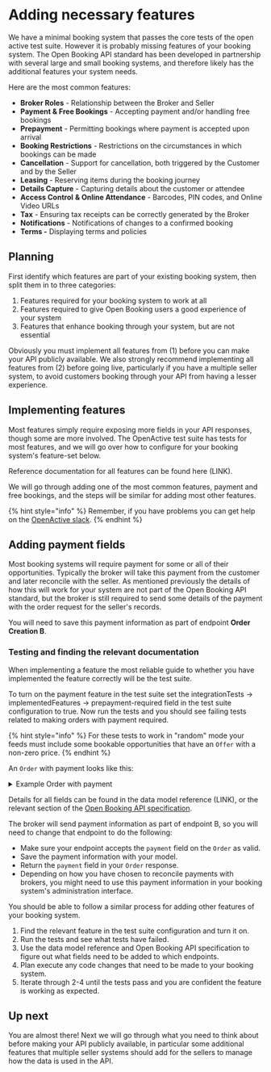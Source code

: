 # Adding necessary features

We have a minimal booking system that passes the core tests of the open active test suite. However it is probably missing features of your booking system. The Open Booking API standard has been developed in partnership with several large and small booking systems, and therefore likely has the additional features your system needs.

Here are the most common features:

* **Broker Roles** - Relationship between the Broker and Seller
* **Payment & Free Bookings** - Accepting payment and/or handling free bookings
* **Prepayment** - Permitting bookings where payment is accepted upon arrival
* **Booking Restrictions** - Restrictions on the circumstances in which bookings can be made
* **Cancellation** - Support for cancellation, both triggered by the Customer and by the Seller
* **Leasing** - Reserving items during the booking journey
* **Details Capture** - Capturing details about the customer or attendee
* **Access Control** **& Online Attendance** - Barcodes, PIN codes, and Online Video URLs
* **Tax** - Ensuring tax receipts can be correctly generated by the Broker
* **Notifications** - Notifications of changes to a confirmed booking
* **Terms -** Displaying terms and policies

## Planning

First identify which features are part of your existing booking system, then split them in to three categories:

1. Features required for your booking system to work at all
2. Features required to give Open Booking users a good experience of your system
3. Features that enhance booking through your system, but are not essential

Obviously you must implement all features from (1) before you can make your API publicly available. We also strongly recommend implementing all features from (2) before going live, particularly if you have a multiple seller system, to avoid customers booking through your API from having a lesser experience.

## Implementing features

Most features simply require exposing more fields in your API responses, though some are more involved. The OpenActive test suite has tests for most features, and we will go over how to configure for your booking system's feature-set below.

Reference documentation for all features can be found here (LINK).

We will go through adding one of the most common features, payment and free bookings, and the steps will be similar for adding most other features.&#x20;

{% hint style="info" %}
Remember, if you have problems you can get help on the [OpenActive slack](https://openactive.io/public-chat/).
{% endhint %}

## Adding payment fields

Most booking systems will require payment for some or all of their opportunities. Typically the broker will take this payment from the customer and later reconcile with the seller. As mentioned previously the details of how this will work for your system are not part of the Open Booking API standard, but the broker is still required to send some details of the payment with the order request for the seller's records.&#x20;

You will need to save this payment information as part of endpoint **Order Creation B**.&#x20;

### Testing and finding the relevant documentation

When implementing a feature the most reliable guide to whether you have implemented the feature correctly will be the test suite.&#x20;

To turn on the payment feature in the test suite set the integrationTests -> implementedFeatures -> prepayment-required field in the test suite configuration to true. Now run the tests and you should see failing tests related to making orders with payment required.

{% hint style="info" %}
For these tests to work in "random" mode your feeds must include some bookable opportunities that have an `Offer` with a non-zero price.
{% endhint %}

An `Order` with payment looks like this:

<details>

<summary>Example Order with payment</summary>

```
{
  "@context": "https://openactive.io/",
  "@type": "Order",
  "brokerRole": "https://openactive.io/AgentBroker",
  "broker": {
    "@type": "Organization",
    "name": "MyFitnessApp",
    "url": "https://myfitnessapp.example.com",
    "description": "A fitness app for all the community",
    "logo": {
      "@type": "ImageObject",
      "url": "http://data.myfitnessapp.org.uk/images/logo.png"
    },
    "address": {
      "@type": "PostalAddress",
      "streetAddress": "Alan Peacock Way",
      "addressLocality": "Village East",
      "addressRegion": "Middlesbrough",
      "postalCode": "TS4 3AE",
      "addressCountry": "GB"
    }
  },
  "seller": {
    "@type": "Organization",
    "@id": "https://example.com/api/organisations/123"
  },
  "customer": {
    "@type": "Person",
    "email": "geoffcapes@example.com",
    "telephone": "020 811 8055",
    "givenName": "Geoff",
    "familyName": "Capes"
  },
  "orderedItem": [
    {
      "@type": "OrderItem",
      "position": 0,
      "acceptedOffer": {
        "@type": "Offer",
        "@id": "https://example.com/events/452#/offers/878"
      },
      "orderedItem": {
        "@type": "ScheduledSession",
        "@id": "https://example.com/events/452/subEvents/132"
      }
    }
  ],
  "totalPaymentDue": {
    "@type": "PriceSpecification",
    "price": 5,
    "priceCurrency": "GBP"
  },
  "payment": {
    "@type": "Payment",
    "name": "AcmeBroker Points",
    "identifier": "1234567890npduy2f"
  }
} 
```

</details>

Details for all fields can be found in the data model reference (LINK), or the relevant section of the [Open Booking API specification](https://openactive.io/open-booking-api/EditorsDraft/1.0CR3/#oa-payment).

The broker will send payment information as part of endpoint B, so you will need to change that endpoint to do the following:

* Make sure your endpoint accepts the `payment` field on the `Order` as valid.
* Save the payment information with your model.
* Return the `payment` field in your `Order` response.
* Depending on how you have chosen to reconcile payments with brokers, you might need to use this payment information in your booking system's administration interface.

You should be able to follow a similar process for adding other features of your booking system.

1. Find the relevant feature in the test suite configuration and turn it on.
2. Run the tests and see what tests have failed.
3. Use the data model reference and Open Booking API specification to figure out what fields need to be added to which endpoints.
4. Plan execute any code changes that need to be made to your booking system.
5. Iterate through 2-4 until the tests pass and you are confident the feature is working as expected.

## Up next

You are almost there! Next we will go through what you need to think about before making your API publicly available, in particular some additional features that multiple seller systems should add for the sellers to manage how the data is used in the API.

